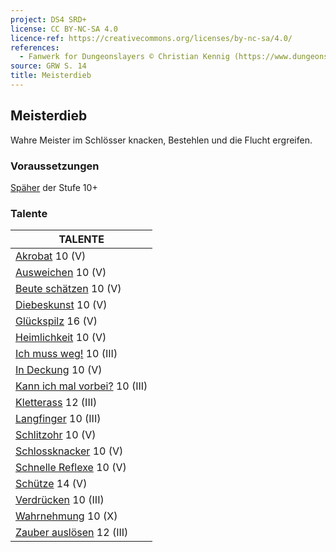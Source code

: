 ```yaml
---
project: DS4 SRD+
license: CC BY-NC-SA 4.0
licence-ref: https://creativecommons.org/licenses/by-nc-sa/4.0/
references: 
  - Fanwerk for Dungeonslayers © Christian Kennig (https://www.dungeonslayers.net/)
source: GRW S. 14
title: Meisterdieb
---
```


## Meisterdieb

Wahre Meister im Schlösser knacken, Bestehlen und die Flucht ergreifen.

### Voraussetzungen

[Späher](charaktere-klasse-spaeher.md) der Stufe 10+

### Talente

| TALENTE                                                         |
| --------------------------------------------------------------- |
| [Akrobat](talente/akrobat.md) 10 (V)                            |
| [Ausweichen](talente/ausweichen.md) 10 (V)                      |
| [Beute schätzen](talente/beute-schaetzen.md) 10 (V)             |
| [Diebeskunst](talente/diebeskunst.md) 10 (V)                    |
| [Glückspilz](talente/glueckspilz.md) 16 (V)                     |
| [Heimlichkeit](talente/heimlichkeit.md) 10 (V)                  |
| [Ich muss weg!](talente/ich-muss-weg.md) 10 (III)               |
| [In Deckung](talente/in-deckung.md) 10 (V)                      |
| [Kann ich mal vorbei?](talente/kann-ich-mal-vorbei.md) 10 (III) |
| [Kletterass](talente/kletterass.md) 12 (III)                    |
| [Langfinger](talente/langfinger.md) 10 (III)                    |
| [Schlitzohr](talente/schlitzohr.md) 10 (V)                      |
| [Schlossknacker](talente/schlossknacker.md) 10 (V)              |
| [Schnelle Reflexe](talente/schnelle-reflexe.md) 10 (V)          |
| [Schütze](talente/schuetze.md) 14 (V)                           |
| [Verdrücken](talente/verdruecken.md) 10 (III)                   |
| [Wahrnehmung](talente/wahrnehmung.md) 10 (X)                    |
| [Zauber auslösen](talente/zauber-ausloesen.md) 12 (III)         |

